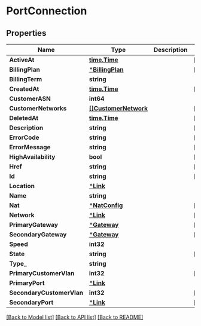 # PortConnection

## Properties
Name | Type | Description | Notes
------------ | ------------- | ------------- | -------------
**ActiveAt** | [**time.Time**](time.Time.md) |  | [optional] 
**BillingPlan** | [***BillingPlan**](BillingPlan.md) |  | [optional] 
**BillingTerm** | **string** |  | 
**CreatedAt** | [**time.Time**](time.Time.md) |  | [optional] 
**CustomerASN** | **int64** |  | 
**CustomerNetworks** | [**[]CustomerNetwork**](CustomerNetwork.md) |  | [optional] 
**DeletedAt** | [**time.Time**](time.Time.md) |  | [optional] 
**Description** | **string** |  | [optional] 
**ErrorCode** | **string** |  | [optional] 
**ErrorMessage** | **string** |  | [optional] 
**HighAvailability** | **bool** |  | [optional] 
**Href** | **string** |  | [optional] 
**Id** | **string** |  | [optional] 
**Location** | [***Link**](Link.md) |  | 
**Name** | **string** |  | 
**Nat** | [***NatConfig**](NATConfig.md) |  | [optional] 
**Network** | [***Link**](Link.md) |  | [optional] 
**PrimaryGateway** | [***Gateway**](Gateway.md) |  | [optional] 
**SecondaryGateway** | [***Gateway**](Gateway.md) |  | [optional] 
**Speed** | **int32** |  | 
**State** | **string** |  | [optional] 
**Type_** | **string** |  | 
**PrimaryCustomerVlan** | **int32** |  | [optional] 
**PrimaryPort** | [***Link**](Link.md) |  | 
**SecondaryCustomerVlan** | **int32** |  | [optional] 
**SecondaryPort** | [***Link**](Link.md) |  | [optional] 

[[Back to Model list]](../README.md#documentation-for-models) [[Back to API list]](../README.md#documentation-for-api-endpoints) [[Back to README]](../README.md)



